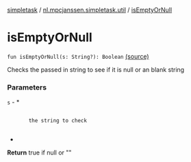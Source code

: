[simpletask](../index.md) / [nl.mpcjanssen.simpletask.util](index.md) / [isEmptyOrNull](.)

# isEmptyOrNull

`fun isEmptyOrNull(s: String?): Boolean` [(source)](https://github.com/mpcjanssen/simpletask-android/blob/master/src/main/java/nl/mpcjanssen/simpletask/util/Strings.kt#L36)

Checks the passed in string to see if it is null or an blank string

### Parameters

`s` -
*

```

```
           the string to check
```

```

*

**Return**
true if null or ""

